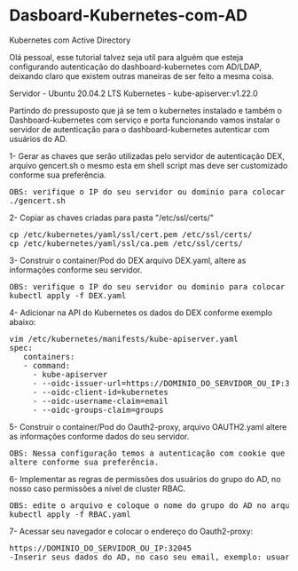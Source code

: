 # Dasboard-Kubernetes-com-AD
Kubernetes com Active Directory

Olá pessoal, esse tutorial talvez seja util para alguém que esteja configurando autenticação do dashboard-kubernetes com AD/LDAP, deixando claro que existem outras maneiras de ser feito a mesma coisa.

Servidor - Ubuntu 20.04.2 LTS
Kubernetes - kube-apiserver:v1.22.0

Partindo do pressuposto que já se tem o kubernetes instalado e também o Dashboard-kubernetes com serviço e porta funcionando vamos instalar o servidor de autenticação para o dashboard-kubernetes autenticar com usuários do AD.


1- Gerar as chaves que serão utilizadas pelo servidor de autenticação DEX, arquivo gencert.sh o mesmo esta em shell script mas deve ser 
customizado conforme sua preferência.
<pre>
OBS: verifique o IP do seu servidor ou dominio para colocar no script
./gencert.sh
</pre>


2- Copiar as chaves criadas para pasta "/etc/ssl/certs/"
<pre>
cp /etc/kubernetes/yaml/ssl/cert.pem /etc/ssl/certs/
cp /etc/kubernetes/yaml/ssl/ca.pem /etc/ssl/certs/
</pre>


3- Construir o container/Pod do DEX arquivo DEX.yaml, altere as informações conforme seu servidor.
<pre>
OBS: verifique o IP do seu servidor ou dominio para colocar no arquivo DEX.yaml assim como os dados de acesso do Active Directory
kubectl apply -f DEX.yaml
</pre>


4- Adicionar na API do Kubernetes os dados do DEX conforme exemplo abaixo:
<pre>
vim /etc/kubernetes/manifests/kube-apiserver.yaml
spec:
   containers:
   - command:
     - kube-apiserver
     - --oidc-issuer-url=https://DOMINIO_DO_SERVIDOR_OU_IP:32001
     - --oidc-client-id=kubernetes
     - --oidc-username-claim=email
     - --oidc-groups-claim=groups
</pre>


5- Construir o container/Pod do Oauth2-proxy, arquivo OAUTH2.yaml altere as informações conforme dados do seu servidor.
<pre>
OBS: Nessa configuração temos a autenticação com cookie que pode ser alterado o tempo de atualização e também o tempo de vida do mesmo, 
altere conforme sua preferência.
</pre>


6- Implementar as regras de permissões dos usuários do grupo do AD, no nosso caso permissões a nível de cluster RBAC.
<pre>
OBS: edite o arquivo e coloque o nome do grupo do AD no arquivo RBAC.yaml que o usuário esta inserido.
kubectl apply -f RBAC.yaml
</pre>

7- Acessar seu navegador e colocar o endereço do Oauth2-proxy: 
<pre>
https://DOMINIO_DO_SERVIDOR_OU_IP:32045
-Inserir seus dados do AD, no caso seu email, exemplo: usuario@ad.empresa.br e senha.
</pre>
